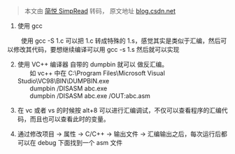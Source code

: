 > 本文由 [简悦 SimpRead](http://ksria.com/simpread/) 转码， 原文地址 [blog.csdn.net](https://blog.csdn.net/water_wenzhou/article/details/12777129)

1. 使用 gcc

        使用 gcc -S 1.c 可以把 1.c 转成特殊的 1.s，感觉其实是类似于汇编，然后可以修改其代码，要想继续编译可以用 gcc -s 1.s 然后就可以实现

2. 使用 VC++ 编译器 自带的 dumpbin 就可以 做反汇编。   
       如 vc++ 中在 C:\Program Files\Microsoft Visual Studio\VC98\BIN\DUMPBIN.exe   
       dumpbin /DISASM abc.exe   
       dumpbin /DISASM abc.exe /OUT:abc.asm

3. 在 vc 或者 vs 的时候按 alt+8 可以进行汇编调试，不仅可以查看程序的汇编代码，而且也可以查看此时的变量。

4. 通过修改项目 -> 属性 -> C/C++ -> 输出文件 -> 汇编输出之后，每次运行后都可以在 debug 下面找到一个 asm 文件